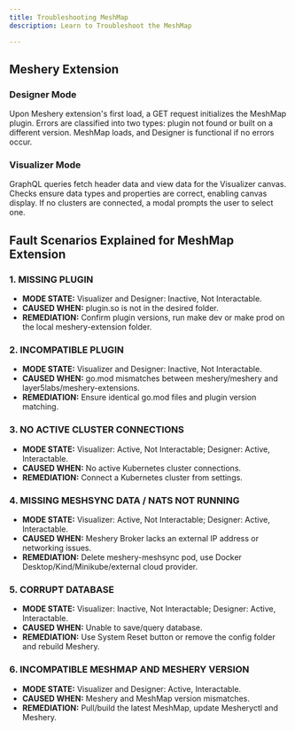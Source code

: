 ```yaml
---
title: Troubleshooting MeshMap
description: Learn to Troubleshoot the MeshMap

---
```


## Meshery Extension

### Designer Mode

Upon Meshery extension's first load, a GET request initializes the MeshMap plugin. Errors are classified into two types: plugin not found or built on a different version. MeshMap loads, and Designer is functional if no errors occur.

### Visualizer Mode

GraphQL queries fetch header data and view data for the Visualizer canvas. Checks ensure data types and properties are correct, enabling canvas display. If no clusters are connected, a modal prompts the user to select one.

## Fault Scenarios Explained for MeshMap Extension

### 1. MISSING PLUGIN

- **MODE STATE:** Visualizer and Designer: Inactive, Not Interactable.
- **CAUSED WHEN:** plugin.so is not in the desired folder.
- **REMEDIATION:** Confirm plugin versions, run make dev or make prod on the local meshery-extension folder.

### 2. INCOMPATIBLE PLUGIN

- **MODE STATE:** Visualizer and Designer: Inactive, Not Interactable.
- **CAUSED WHEN:** go.mod mismatches between meshery/meshery and layer5labs/meshery-extensions.
- **REMEDIATION:** Ensure identical go.mod files and plugin version matching.

### 3. NO ACTIVE CLUSTER CONNECTIONS

- **MODE STATE:** Visualizer: Active, Not Interactable; Designer: Active, Interactable.
- **CAUSED WHEN:** No active Kubernetes cluster connections.
- **REMEDIATION:** Connect a Kubernetes cluster from settings.

### 4. MISSING MESHSYNC DATA / NATS NOT RUNNING

- **MODE STATE:** Visualizer: Active, Not Interactable; Designer: Active, Interactable.
- **CAUSED WHEN:** Meshery Broker lacks an external IP address or networking issues.
- **REMEDIATION:** Delete meshery-meshsync pod, use Docker Desktop/Kind/Minikube/external cloud provider.

### 5. CORRUPT DATABASE

- **MODE STATE:** Visualizer: Inactive, Not Interactable; Designer: Active, Interactable.
- **CAUSED WHEN:** Unable to save/query database.
- **REMEDIATION:** Use System Reset button or remove the config folder and rebuild Meshery.

### 6. INCOMPATIBLE MESHMAP AND MESHERY VERSION

- **MODE STATE:** Visualizer and Designer: Active, Interactable.
- **CAUSED WHEN:** Meshery and MeshMap version mismatches.
- **REMEDIATION:** Pull/build the latest MeshMap, update Mesheryctl and Meshery.